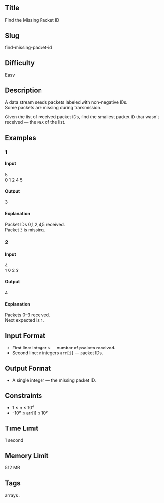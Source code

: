 ## Title

Find the Missing Packet ID

## Slug

find-missing-packet-id

## Difficulty

Easy

## Description

A data stream sends packets labeled with non-negative IDs.  
Some packets are missing during transmission.  

Given the list of received packet IDs, find the smallest packet ID that wasn’t received — the `MEX` of the list.

## Examples

### 1

#### Input

5  
0 1 2 4 5

#### Output
3

#### Explanation
Packet IDs 0,1,2,4,5 received.  
Packet `3` is missing.

### 2

#### Input

4  
1 0 2 3

#### Output
4

#### Explanation
Packets 0–3 received.  
Next expected is `4`.

## Input Format

- First line: integer `n` — number of packets received.  
- Second line: `n` integers `arr[i]` — packet IDs.

## Output Format

- A single integer — the missing packet ID.

## Constraints

- 1 ≤ n ≤ 10⁴  
- -10⁹ ≤ arr[i] ≤ 10⁹    

## Time Limit

1 second

## Memory Limit

512 MB

## Tags

arrays .
